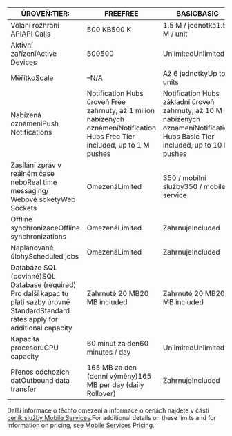 
| <span data-ttu-id="41e79-101">ÚROVEŇ:</span><span class="sxs-lookup"><span data-stu-id="41e79-101">TIER:</span></span> | <span data-ttu-id="41e79-102">FREE</span><span class="sxs-lookup"><span data-stu-id="41e79-102">FREE</span></span> | <span data-ttu-id="41e79-103">BASIC</span><span class="sxs-lookup"><span data-stu-id="41e79-103">BASIC</span></span> | <span data-ttu-id="41e79-104">STANDARD</span><span class="sxs-lookup"><span data-stu-id="41e79-104">STANDARD</span></span> |
| --- | --- | --- | --- |
| <span data-ttu-id="41e79-105">Volání rozhraní API</span><span class="sxs-lookup"><span data-stu-id="41e79-105">API Calls</span></span> |<span data-ttu-id="41e79-106">500 KB</span><span class="sxs-lookup"><span data-stu-id="41e79-106">500 K</span></span> |<span data-ttu-id="41e79-107">1.5 M / jednotka</span><span class="sxs-lookup"><span data-stu-id="41e79-107">1.5 M / unit</span></span> |<span data-ttu-id="41e79-108">15 M / jednotka</span><span class="sxs-lookup"><span data-stu-id="41e79-108">15 M / unit</span></span> |
| <span data-ttu-id="41e79-109">Aktivní zařízení</span><span class="sxs-lookup"><span data-stu-id="41e79-109">Active Devices</span></span> |<span data-ttu-id="41e79-110">500</span><span class="sxs-lookup"><span data-stu-id="41e79-110">500</span></span> |<span data-ttu-id="41e79-111">Unlimited</span><span class="sxs-lookup"><span data-stu-id="41e79-111">Unlimited</span></span> |<span data-ttu-id="41e79-112">Unlimited</span><span class="sxs-lookup"><span data-stu-id="41e79-112">Unlimited</span></span> |
| <span data-ttu-id="41e79-113">Měřítko</span><span class="sxs-lookup"><span data-stu-id="41e79-113">Scale</span></span> |<span data-ttu-id="41e79-114">–</span><span class="sxs-lookup"><span data-stu-id="41e79-114">N/A</span></span> |<span data-ttu-id="41e79-115">Až 6 jednotky</span><span class="sxs-lookup"><span data-stu-id="41e79-115">Up to 6 units</span></span> |<span data-ttu-id="41e79-116">Neomezený počet jednotek</span><span class="sxs-lookup"><span data-stu-id="41e79-116">Unlimited units</span></span> |
| <span data-ttu-id="41e79-117">Nabízená oznámení</span><span class="sxs-lookup"><span data-stu-id="41e79-117">Push Notifications</span></span> |<span data-ttu-id="41e79-118">Notification Hubs úroveň Free zahrnuty, až 1 milion nabízených oznámení</span><span class="sxs-lookup"><span data-stu-id="41e79-118">Notification Hubs Free Tier included, up to 1 M pushes</span></span> |<span data-ttu-id="41e79-119">Notification Hubs základní úroveň zahrnuty, až 10 M nabízených oznámení</span><span class="sxs-lookup"><span data-stu-id="41e79-119">Notification Hubs Basic Tier included, up to 10 M pushes</span></span> |<span data-ttu-id="41e79-120">Notification Hubs úrovně Standard zahrnuty, až 10 M nabízených oznámení</span><span class="sxs-lookup"><span data-stu-id="41e79-120">Notification Hubs Standard Tier included, up to 10 M pushes</span></span> |
| <span data-ttu-id="41e79-121">Zasílání zpráv v reálném čase nebo</span><span class="sxs-lookup"><span data-stu-id="41e79-121">Real time messaging/</span></span><br/><span data-ttu-id="41e79-122">Webové sokety</span><span class="sxs-lookup"><span data-stu-id="41e79-122">Web Sockets</span></span> |<span data-ttu-id="41e79-123">Omezená</span><span class="sxs-lookup"><span data-stu-id="41e79-123">Limited</span></span> |<span data-ttu-id="41e79-124">350 / mobilní služby</span><span class="sxs-lookup"><span data-stu-id="41e79-124">350 / mobile service</span></span> |<span data-ttu-id="41e79-125">Unlimited</span><span class="sxs-lookup"><span data-stu-id="41e79-125">Unlimited</span></span> |
| <span data-ttu-id="41e79-126">Offline synchronizace</span><span class="sxs-lookup"><span data-stu-id="41e79-126">Offline synchronizations</span></span> |<span data-ttu-id="41e79-127">Omezená</span><span class="sxs-lookup"><span data-stu-id="41e79-127">Limited</span></span> |<span data-ttu-id="41e79-128">Zahrnuje</span><span class="sxs-lookup"><span data-stu-id="41e79-128">Included</span></span> |<span data-ttu-id="41e79-129">Zahrnuje</span><span class="sxs-lookup"><span data-stu-id="41e79-129">Included</span></span> |
| <span data-ttu-id="41e79-130">Naplánované úlohy</span><span class="sxs-lookup"><span data-stu-id="41e79-130">Scheduled jobs</span></span> |<span data-ttu-id="41e79-131">Omezená</span><span class="sxs-lookup"><span data-stu-id="41e79-131">Limited</span></span> |<span data-ttu-id="41e79-132">Zahrnuje</span><span class="sxs-lookup"><span data-stu-id="41e79-132">Included</span></span> |<span data-ttu-id="41e79-133">Zahrnuje</span><span class="sxs-lookup"><span data-stu-id="41e79-133">Included</span></span> |
| <span data-ttu-id="41e79-134">Databáze SQL (povinné)</span><span class="sxs-lookup"><span data-stu-id="41e79-134">SQL Database (required)</span></span> <br/><span data-ttu-id="41e79-135">Pro další kapacitu platí sazby úrovně Standard</span><span class="sxs-lookup"><span data-stu-id="41e79-135">Standard rates apply for additional capacity</span></span> |<span data-ttu-id="41e79-136">Zahrnuté 20 MB</span><span class="sxs-lookup"><span data-stu-id="41e79-136">20 MB included</span></span> |<span data-ttu-id="41e79-137">Zahrnuté 20 MB</span><span class="sxs-lookup"><span data-stu-id="41e79-137">20 MB included</span></span> |<span data-ttu-id="41e79-138">Zahrnuté 20 MB</span><span class="sxs-lookup"><span data-stu-id="41e79-138">20 MB included</span></span> |
| <span data-ttu-id="41e79-139">Kapacita procesoru</span><span class="sxs-lookup"><span data-stu-id="41e79-139">CPU capacity</span></span> |<span data-ttu-id="41e79-140">60 minut za den</span><span class="sxs-lookup"><span data-stu-id="41e79-140">60 minutes / day</span></span> |<span data-ttu-id="41e79-141">Unlimited</span><span class="sxs-lookup"><span data-stu-id="41e79-141">Unlimited</span></span> |<span data-ttu-id="41e79-142">Unlimited</span><span class="sxs-lookup"><span data-stu-id="41e79-142">Unlimited</span></span> |
| <span data-ttu-id="41e79-143">Přenos odchozích dat</span><span class="sxs-lookup"><span data-stu-id="41e79-143">Outbound data transfer</span></span> |<span data-ttu-id="41e79-144">165 MB za den (denní výměny)</span><span class="sxs-lookup"><span data-stu-id="41e79-144">165 MB per day (daily Rollover)</span></span> |<span data-ttu-id="41e79-145">Zahrnuje</span><span class="sxs-lookup"><span data-stu-id="41e79-145">Included</span></span> |<span data-ttu-id="41e79-146">Zahrnuje</span><span class="sxs-lookup"><span data-stu-id="41e79-146">Included</span></span> |

<span data-ttu-id="41e79-147">Další informace o těchto omezení a informace o cenách najdete v části [ceník služby Mobile Services](https://azure.microsoft.com/pricing/details/mobile-services/).</span><span class="sxs-lookup"><span data-stu-id="41e79-147">For additional details on these limits and for information on pricing, see [Mobile Services Pricing](https://azure.microsoft.com/pricing/details/mobile-services/).</span></span> 

